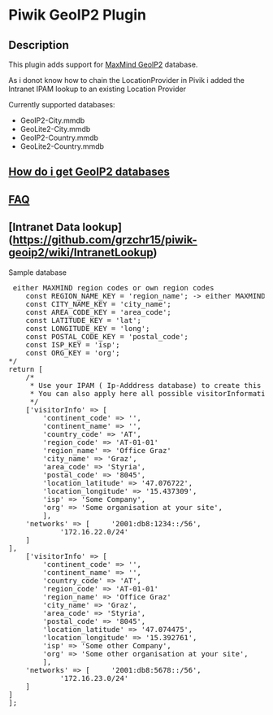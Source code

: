 # Piwik GeoIP2 Plugin

## Description

This plugin adds support for [MaxMind GeoIP2](https://www.maxmind.com/en/geoip2-services-and-databases) database.

As i donot know how to chain the LocationProvider in Pivik i added the Intranet IPAM lookup to an existing Location Provider

Currently supported databases:

* GeoIP2-City.mmdb
* GeoLite2-City.mmdb
* GeoIP2-Country.mmdb
* GeoLite2-Country.mmdb

## [How do i get GeoIP2 databases](https://github.com/diabl0/piwik-geoip2/wiki/How-do-I-get-the-GeoIP-2-databases%3F)

## [FAQ](https://github.com/diabl0/piwik-geoip2/wiki/FAQ)

## [Intranet Data lookup] (https://github.com/grzchr15/piwik-geoip2/wiki/IntranetLookup)

Sample database
<pre>
<?php
/**
 * @author https://github.com/ThaDafinser
 * @author https://github.com/grzchr15
 */
/**
 * Here you can add your subnetworks and their location based informations
 * 
 * visitorInfo can be extended to all available fields inside the `log_visit` table of piwik
 *
    const CONTINENT_CODE_KEY = 'continent_code'; 
    const CONTINENT_NAME_KEY = 'continent_name';
    const COUNTRY_CODE_KEY = 'country_code';
    const COUNTRY_NAME_KEY = 'country_name';
    const REGION_CODE_KEY = 'region_code';  -> either MAXMIND region codes or own region codes
    const REGION_NAME_KEY = 'region_name'; -> either MAXMIND region names or own region names
    const CITY_NAME_KEY = 'city_name';
    const AREA_CODE_KEY = 'area_code';
    const LATITUDE_KEY = 'lat';
    const LONGITUDE_KEY = 'long';
    const POSTAL_CODE_KEY = 'postal_code';
    const ISP_KEY = 'isp';
    const ORG_KEY = 'org';
*/
return [
    /*
     * Use your IPAM ( Ip-Adddress database) to create this file
     * You can also apply here all possible visitorInformation data if you want
     */
	['visitorInfo' => [
		'continent_code' => '',
		'continent_name' => '',
		'country_code' => 'AT',
		'region_code' => 'AT-01-01'
		'region_name' => 'Office Graz'
		'city_name' => 'Graz',
		'area_code' => 'Styria',
		'postal_code' => '8045',
		'location_latitude' => '47.076722',
		'location_longitude' => '15.437309',
		'isp' => 'Some Company',
		'org' => 'Some organisation at your site',
		],
	'networks' => [		'2001:db8:1234::/56',
			'172.16.22.0/24'
	]
],
	['visitorInfo' => [
		'continent_code' => '',
		'continent_name' => '',
		'country_code' => 'AT',
		'region_code' => 'AT-01-01'
		'region_name' => 'Office Graz'
		'city_name' => 'Graz',
		'area_code' => 'Styria',
		'postal_code' => '8045',
		'location_latitude' => '47.074475',
		'location_longitude' => '15.392761',
		'isp' => 'Some other Company',
		'org' => 'Some other organisation at your site',
		],
	'networks' => [		'2001:db8:5678::/56',
			'172.16.23.0/24'
	]
]
];
</pre>